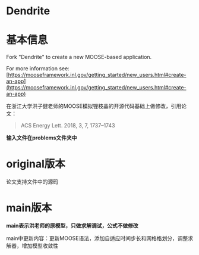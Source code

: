 Dendrite
=====

# 基本信息

Fork "Dendrite" to create a new MOOSE-based application.

For more information see: [https://mooseframework.inl.gov/getting_started/new_users.html#create-an-app](https://mooseframework.inl.gov/getting_started/new_users.html#create-an-app)

在浙江大学洪子健老师的MOOSE模拟锂枝晶的开源代码基础上做修改，引用论文：
> ACS Energy Lett. 2018, 3, 7, 1737–1743

**输入文件在problems文件夹中**
# original版本

论文支持文件中的源码

# main版本

**main表示洪老师的原模型，只做求解调试，公式不做修改**

main中更新内容：更新MOOSE语法，添加自适应时间步长和网格格划分，调整求解器，增加模型收敛性

